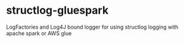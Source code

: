 # structlog-gluespark
LogFactories and Log4J bound logger for using structlog logging with apache spark or AWS glue
